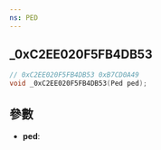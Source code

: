 ```yaml
---
ns: PED
---
```

## _0xC2EE020F5FB4DB53

```c
// 0xC2EE020F5FB4DB53 0xB7CD0A49
void _0xC2EE020F5FB4DB53(Ped ped);
```


## 參數
* **ped**: 

